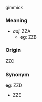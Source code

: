 gimmick
### Meaning
+ _adj_: ZZA
    + __eg__: ZZB

### Origin

ZZC

### Synonym

__eg__: ZZD

+ ZZE


